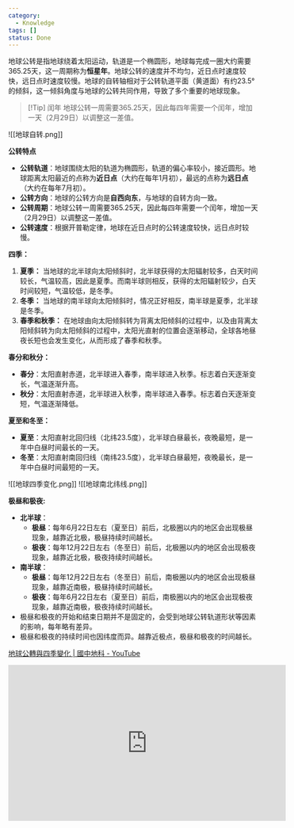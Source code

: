 ```yaml
---
category:
  - Knowledge
tags: []
status: Done
---
```


地球公转是指地球绕着太阳运动，轨道是一个椭圆形，地球每完成一圈大约需要365.25天，这一周期称为**恒星年**。地球公转的速度并不均匀，近日点时速度较快，远日点时速度较慢。地球的自转轴相对于公转轨道平面（黄道面）有约23.5°的倾斜，这一倾斜角度与地球的公转共同作用，导致了多个重要的地球现象。

>[!Tip] 闰年
地球公转一周需要365.25天，因此每四年需要一个闰年，增加一天（2月29日）以调整这一差值。

![[地球自转.png]]

**公转特点**
- **公转轨道**：地球围绕太阳的轨道为椭圆形，轨道的偏心率较小，接近圆形。地球距离太阳最近的点称为**近日点**（大约在每年1月初），最远的点称为**远日点**（大约在每年7月初）。
- **公转方向**：地球的公转方向是**自西向东**，与地球的自转方向一致。
- **公转周期**：地球公转一周需要365.25天，因此每四年需要一个闰年，增加一天（2月29日）以调整这一差值。
- **公转速度**：根据开普勒定律，地球在近日点时的公转速度较快，远日点时较慢。

**四季：**
1. **夏季：** 当地球的北半球向太阳倾斜时，北半球获得的太阳辐射较多，白天时间较长，气温较高，因此是夏季。而南半球则相反，获得的太阳辐射较少，白天时间较短，气温较低，是冬季。
2. **冬季：** 当地球的南半球向太阳倾斜时，情况正好相反，南半球是夏季，北半球是冬季。
3. **春季和秋季：** 在地球由向太阳倾斜转为背离太阳倾斜的过程中，以及由背离太阳倾斜转为向太阳倾斜的过程中，太阳光直射的位置会逐渐移动，全球各地昼夜长短也会发生变化，从而形成了春季和秋季。

**春分和秋分：**
- **春分**：太阳直射赤道，北半球进入春季，南半球进入秋季。标志着白天逐渐变长，气温逐渐升高。
- **秋分**：太阳直射赤道，北半球进入秋季，南半球进入春季。标志着白天逐渐变短，气温逐渐降低。

**夏至和冬至：**
- **夏至**：太阳直射北回归线（北纬23.5度），北半球白昼最长，夜晚最短，是一年中白昼时间最长的一天。
- **冬至**：太阳直射南回归线（南纬23.5度），北半球白昼最短，夜晚最长，是一年中白昼时间最短的一天。

![[地球四季变化.png]]
![[地球南北纬线.png]]

**极昼和极夜:**
- **北半球**：
    - **极昼**：每年6月22日左右（夏至日）前后，北极圈以内的地区会出现极昼现象，越靠近北极，极昼持续时间越长。
    - **极夜**：每年12月22日左右（冬至日）前后，北极圈以内的地区会出现极夜现象，越靠近北极，极夜持续时间越长。
- **南半球**：
    - **极昼**：每年12月22日左右（冬至日）前后，南极圈以内的地区会出现极昼现象，越靠近南极，极昼持续时间越长。
    - **极夜**：每年6月22日左右（夏至日）前后，南极圈以内的地区会出现极夜现象，越靠近南极，极夜持续时间越长。
- 极昼和极夜的开始和结束日期并不是固定的，会受到地球公转轨道形状等因素的影响，每年略有差异。
- 极昼和极夜的持续时间也因纬度而异。越靠近极点，极昼和极夜的时间越长。

[地球公轉與四季變化 | 國中地科 - YouTube](https://youtu.be/eJS6yKBqqPo?si=OipnIEpPt_K-Bsnh)

<iframe width="560" height="315" src="https://www.youtube.com/embed/eJS6yKBqqPo?si=Z84IZ74_6AkQmEj_" title="YouTube video player" frameborder="0" allow="accelerometer; autoplay; clipboard-write; encrypted-media; gyroscope; picture-in-picture; web-share" referrerpolicy="strict-origin-when-cross-origin" allowfullscreen></iframe>
